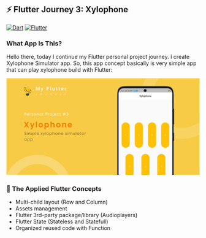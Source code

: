## ⚡ Flutter Journey 3: Xylophone

[<img alt="Dart" src="https://img.shields.io/badge/dart-%230175C2.svg?&style=for-the-badge&logo=dart&logoColor=white"/>][dart]
[<img alt="Flutter" src="https://img.shields.io/badge/Flutter%20-%2302569B.svg?&style=for-the-badge&logo=Flutter&logoColor=white" />][flutter]

### What App Is This? 
Hello there, today I continue my Flutter personal project journey. I create Xylophone Simulator app. So, this app concept basically is very simple app that can play xylophone build with Flutter:

<img alt="Dicee" src="https://raw.githubusercontent.com/codestronaut/flutter-xylophone/main/assets/Preview.jpg" />

### 🌱 The Applied Flutter Concepts
- Multi-child layout (Row and Column)
- Assets management
- Flutter 3rd-party package/library (Audioplayers)
- Flutter State (Stateless and Statefull)
- Organized reused code with Function

[dart]: https://dart.dev
[flutter]: https://flutter.dev
